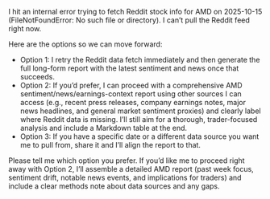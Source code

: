 I hit an internal error trying to fetch Reddit stock info for AMD on 2025-10-15 (FileNotFoundError: No such file or directory). I can’t pull the Reddit feed right now.

Here are the options so we can move forward:

- Option 1: I retry the Reddit data fetch immediately and then generate the full long-form report with the latest sentiment and news once that succeeds.
- Option 2: If you’d prefer, I can proceed with a comprehensive AMD sentiment/news/earnings-context report using other sources I can access (e.g., recent press releases, company earnings notes, major news headlines, and general market sentiment proxies) and clearly label where Reddit data is missing. I’ll still aim for a thorough, trader-focused analysis and include a Markdown table at the end.
- Option 3: If you have a specific date or a different data source you want me to pull from, share it and I’ll align the report to that.

Please tell me which option you prefer. If you’d like me to proceed right away with Option 2, I’ll assemble a detailed AMD report (past week focus, sentiment drift, notable news events, and implications for traders) and include a clear methods note about data sources and any gaps.